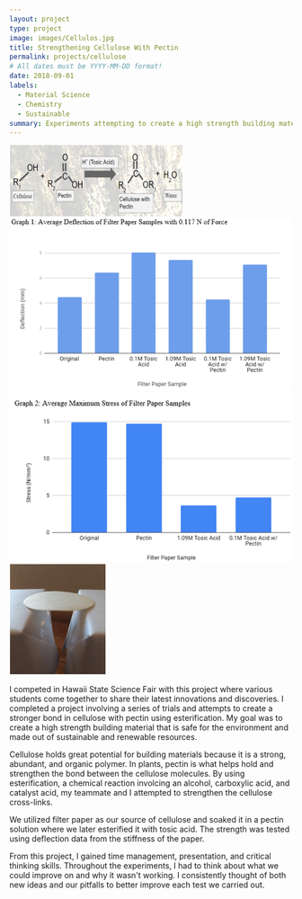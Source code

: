 ```yaml
---
layout: project
type: project
image: images/Cellulos.jpg
title: Strengthening Cellulose With Pectin
permalink: projects/cellulose
# All dates must be YYYY-MM-DD format!
date: 2018-09-01
labels:
  - Material Science
  - Chemistry
  - Sustainable
summary: Experiments attempting to create a high strength building material from cellulose.
---
```


<img class="ui medium right floated rounded image" src="../images/formula.png">
<img class="ui medium right floated rounded image" src="../images/graph1.png">
<img class="ui medium right floated rounded image" src="../images/graph2.png">
<img class="ui medium right floated rounded image" src="../images/test.png">

I competed in Hawaii State Science Fair with this project where various students come together to share their latest innovations and discoveries.  I completed a project involving a series of trials and attempts to create a stronger bond in cellulose with pectin using esterification.  My goal was to create a high strength building material that is safe for the environment and made out of sustainable and renewable resources.

Cellulose holds great potential for building materials because it is a strong, abundant, and organic polymer.  In plants, pectin is what helps hold and strengthen the bond between the cellulose molecules.  By using esterification, a chemical reaction involcing an alcohol, carboxylic acid, and catalyst acid, my teammate and I attempted to strengthen the cellulose cross-links.

We utilized filter paper as our source of cellulose and soaked it in a pectin solution where we later esterified it with tosic acid.  The strength was tested using deflection data from the stiffness of the paper.

From this project, I gained time management, presentation, and critical thinking skills.  Throughout the experiments, I had to think about what we could improve on and why it wasn't working.  I consistently thought of both new ideas and our pitfalls to better improve each test we carried out.
